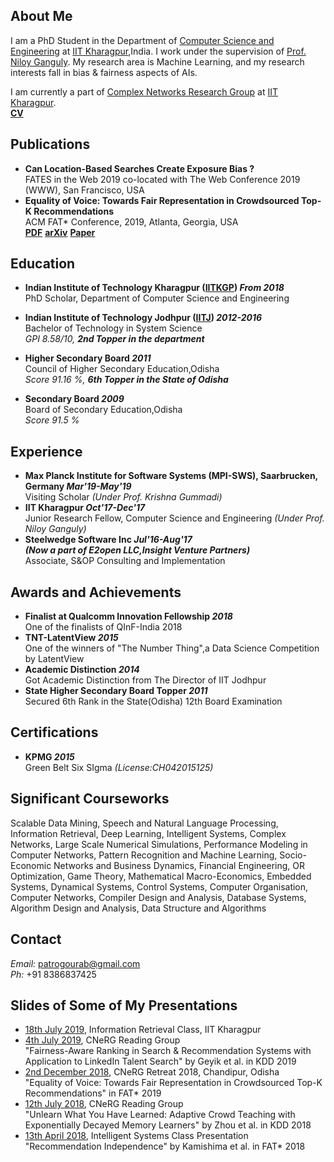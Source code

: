 ## About Me
I am a PhD Student in the Department of [Computer Science and Engineering](http://cse.iitkgp.ac.in) at [IIT Kharagpur](http://www.iitkgp.ac.in/),India. I work under the supervision of [Prof. Niloy Ganguly](http://www.facweb.iitkgp.ernet.in/~niloy/). My research area is Machine Learning, and my research interests fall in bias & fairness aspects of AIs.

I am currently a part of [Complex Networks Research Group](http://www.cnergres.iitkgp.ac.in/) at [IIT Kharagpur](http://www.iitkgp.ac.in/). <br>
[**CV**](http://cse.iitkgp.ac.in/~gourabkp/cv2019.pdf)
## Publications
* **Can Location-Based Searches Create Exposure Bias ?**<br>
FATES in the Web 2019 co-located with The Web Conference 2019 (WWW), San Francisco, USA
* **Equality of Voice: Towards Fair Representation in Crowdsourced Top-K Recommendations**<br>
ACM FAT* Conference, 2019, Atlanta, Georgia, USA<br>
[**PDF**](http://cse.iitkgp.ac.in/~gourabkp/fat2019.pdf)
[**arXiv**](https://arxiv.org/abs/1811.08690)
[**Paper**](https://doi.org/10.1145/3287560.3287570)

## Education
* **Indian Institute of Technology Kharagpur ([IITKGP](http://iitkgp.ac.in/)) _From 2018_**<br>
PhD Scholar, Department of Computer Science and Engineering<br>


* **Indian Institute of Technology Jodhpur ([IITJ](http://iitj.ac.in/)) _2012-2016_**<br> 
Bachelor of Technology in System Science<br>
_GPI 8.58/10, **2nd Topper in the department**_

* **Higher Secondary Board _2011_**<br>
Council of Higher Secondary Education,Odisha<br>
_Score 91.16 %, **6th Topper in the State of Odisha**_

* **Secondary Board _2009_**<br>
Board of Secondary Education,Odisha<br>
_Score 91.5 %_

## Experience
* **Max Planck Institute for Software Systems (MPI-SWS), Saarbrucken, Germany _Mar'19-May'19_**<br>
Visiting Scholar
_(Under Prof. Krishna Gummadi)_<br>
* **IIT Kharagpur _Oct'17-Dec'17_**<br>
Junior Research Fellow, Computer Science and Engineering
_(Under Prof. Niloy Ganguly)_<br>
* **Steelwedge Software Inc _Jul'16-Aug'17_**<br>
**_(Now a part of E2open LLC,Insight Venture Partners)_**<br>
Associate, S&OP Consulting and Implementation

## Awards and Achievements
* **Finalist at Qualcomm Innovation Fellowship _2018_**<br>
One of the finalists of QInF-India 2018
* **TNT-LatentView _2015_**<br>
One of the winners of "The Number Thing",a Data Science Competition by LatentView
* **Academic Distinction _2014_**<br>
Got Academic Distinction from The Director of IIT Jodhpur
* **State Higher Secondary Board Topper _2011_**<br>
Secured 6th Rank in the State(Odisha) 12th Board Examination

## Certifications
* **KPMG _2015_**<br>
Green Belt Six SIgma _(License:CH042015125)_

## Significant Courseworks 
Scalable Data Mining, Speech and Natural Language Processing, Information Retrieval, Deep Learning, Intelligent Systems, Complex Networks, Large Scale Numerical Simulations, Performance Modeling in Computer Networks, Pattern Recognition and Machine Learning, Socio-Economic Networks and Business Dynamics, Financial Engineering, OR Optimization, Game Theory, Mathematical Macro-Economics, Embedded Systems, Dynamical Systems, Control Systems, Computer Organisation, Computer Networks, Compiler Design and Analysis, Database Systems, Algorithm Design and Analysis, Data Structure and Algorithms

## Contact 
_Email:_ patrogourab@gmail.com<br>
_Ph:_ +91 8386837425

## Slides of Some of My Presentations
* [18th July 2019](https://docs.google.com/presentation/d/132OudCPjfCwqqvSygPO423EUvLwQwye0eDbqE6HS5MA/edit?usp=sharing), Information Retrieval Class, IIT Kharagpur
* [4th July 2019](https://docs.google.com/presentation/d/1OnhRAaJZbDBqv1J3G3az4hr_gIA1mUlwz5URMeczMws/edit?usp=sharing), CNeRG Reading Group<br>
"Fairness-Aware Ranking in Search & Recommendation Systems with Application to LinkedIn Talent Search" by Geyik et al. in KDD 2019
* [2nd December 2018](https://docs.google.com/presentation/d/1OOhUtVN_FJYedQpEfLa_yOhBRE-z77O_Qx9hyi9TLXM/edit?usp=sharing), CNeRG Retreat 2018, Chandipur, Odisha<br>
"Equality of Voice: Towards Fair Representation in Crowdsourced Top-K Recommendations" in FAT* 2019
* [12th July 2018](https://docs.google.com/presentation/d/1vtUDyxgxqJA-SULhaIv84_28DLbmTqlMFvJJW7ZGGiQ/edit?usp=sharing), CNeRG Reading Group<br>
"Unlearn What You Have Learned: Adaptive Crowd Teaching with Exponentially Decayed Memory Learners" by Zhou et al. in KDD 2018
* [13th April 2018](https://docs.google.com/presentation/d/1OV9nfPFF83ObMEjGR7Mu1fN11r_CaLdO0VvtBsnYMRE/edit?usp=sharing), Intelligent Systems Class Presentation<br>
"Recommendation Independence" by Kamishima et al. in FAT* 2018
